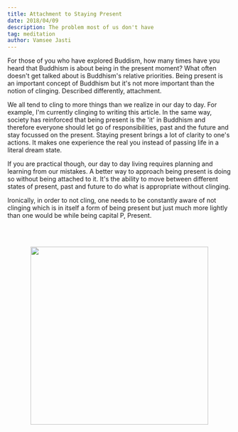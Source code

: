 ```yaml
---
title: Attachment to Staying Present 
date: 2018/04/09
description: The problem most of us don't have
tag: meditation
author: Vamsee Jasti
---
```


For those of you who have explored Buddism, how many times have you heard that Buddhism is about being in the present moment? 
What often doesn't get talked about is Buddhism's relative priorities. Being present is an important concept of Buddhism but it's not more important than the notion of clinging. Described differently, attachment. 
 
We all tend to cling to more things than we realize in our day to day. For example, I'm currently clinging to writing this article. In the same way, society has reinforced that being present is the 'it' in Buddhism and therefore everyone should let go of responsibilities, past and the future and stay focussed on the present. Staying present brings a lot of clarity to one's actions. It makes one experience the real you instead of passing life in a literal dream state. 

If you are practical though, our day to day living requires planning and learning from our mistakes. A better way to approach being present is doing so without being attached to it. It's the ability to move between different states of present, past and future to do what is appropriate without clinging. 

Ironically, in order to not cling, one needs to be constantly aware of not clinging which is in itself a form of being present but just much more lightly than one would be while being capital P, Present. 

<br></br>
<center><img src="/images/blog/present/present.png" width="400" height="400"/></center> 
<br></br>
